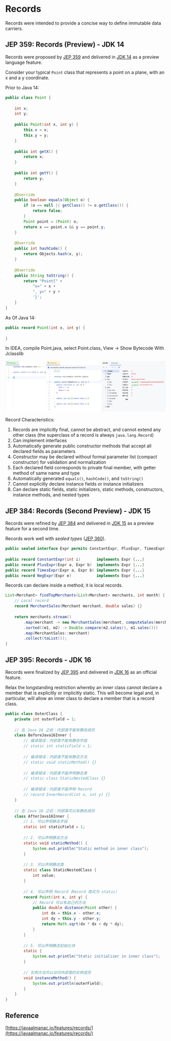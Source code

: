 # Records

Records were intended to provide a concise way to define immutable data carriers.

## JEP 359: Records (Preview) - JDK 14

Records were proposed by [JEP 359](https://openjdk.java.net/jeps/359) and delivered in [JDK 14](https://openjdk.java.net/projects/jdk/14) as a preview language feature.

Consider your typical `Point` class that represents a point on a plane, with an x and a y coordinate.

Prior to Java 14:

```java
public class Point {

    int x;
    int y;

    public Point(int x, int y) {
        this.x = x;
        this.y = y;
    }

    public int getX() {
        return x;
    }

    public int getY() {
        return y;
    }

    @Override
    public boolean equals(Object o) {
        if (o == null || getClass() != o.getClass()) {
            return false;
        }
        Point point = (Point) o;
        return x == point.x && y == point.y;
    }

    @Override
    public int hashCode() {
        return Objects.hash(x, y);
    }

    @Override
    public String toString() {
        return "Point{" +
            "x=" + x +
            ", y=" + y +
            '}';
    }
}
```

As Of Java 14:

```java
public record Point(int x, int y) {

}
```

In IDEA, compile Point.java, select Point.class, View -> Show Bytecode With Jclasslib

![](./images/Records-20250426-155801.png)

Record Characteristics:

1. Records are implicitly final, cannot be abstract, and cannot extend any other class (the superclass of a record is always `java.lang.Record`)
2. Can implement interfaces
3. Automatically generate public constructor methods that accept all declared fields as parameters
4. Constructor may be declared without formal parameter list (compact constructor) for validation and normalization
5. Each declared field corresponds to private final member, with getter method of same name and type
6. Automatically generated `equals()`, `hashCode()`, and `toString()`
7. Cannot explicitly declare instance fields or instance initializers
8. Can declare static fields, static initializers, static methods, constructors, instance methods, and nested types

## JEP 384: Records (Second Preview) - JDK 15

Records were refined by [JEP 384](https://openjdk.java.net/jeps/384) and delivered in [JDK 15](https://openjdk.java.net/projects/jdk/15) as a preview feature for a second time.

Records work well with *sealed types* ([JEP 360](https://openjdk.java.net/jeps/360)).

```java
public sealed interface Expr permits ConstantExpr, PlusExpr, TimesExpr, NegExpr {...}

public record ConstantExpr(int i)       implements Expr {...}
public record PlusExpr(Expr a, Expr b)  implements Expr {...}
public record TimesExpr(Expr a, Expr b) implements Expr {...}
public record NegExpr(Expr e)           implements Expr {...}
```

Records can declare inside a method, it is local records.

```java
List<Merchant> findTopMerchants(List<Merchant> merchants, int month) {
    // Local record
    record MerchantSales(Merchant merchant, double sales) {}

    return merchants.stream()
        .map(merchant -> new MerchantSales(merchant, computeSales(merchant, month)))
        .sorted((m1, m2) -> Double.compare(m2.sales(), m1.sales()))
        .map(MerchantSales::merchant)
        .collect(toList());
}
```

## JEP 395: Records - JDK 16

Records were finalized by [JEP 395](https://openjdk.java.net/jeps/395) and delivered in [JDK 16](https://openjdk.java.net/projects/jdk/16) as an official feature.

Relax the longstanding restriction whereby an inner class cannot declare a member that is explicitly or implicitly static. This will become legal and, in particular, will allow an inner class to declare a member that is a record class.

```java
public class OuterClass {
    private int outerField = 1;

    // 在 Java 16 之前：内部类不能有静态成员
    class BeforeJava16Inner {
        // 编译错误：内部类不能有静态字段
        // static int staticField = 1;
        
        // 编译错误：内部类不能有静态方法
        // static void staticMethod() {}
        
        // 编译错误：内部类不能声明静态类
        // static class StaticNestedClass {}
        
        // 编译错误：内部类不能声明 Record
        // record InnerRecord(int x, int y) {}
    }

    // 在 Java 16 之后：内部类可以有静态成员
    class AfterJava16Inner {
        // 1. 可以声明静态字段
        static int staticField = 1;
        
        // 2. 可以声明静态方法
        static void staticMethod() {
            System.out.println("Static method in inner class");
        }
        
        // 3. 可以声明静态类
        static class StaticNestedClass {
            int value;
        }
        
        // 4. 可以声明 Record（Record 隐式为 static）
        record Point(int x, int y) {
            // Record 可以有自己的方法
            public double distance(Point other) {
                int dx = this.x - other.x;
                int dy = this.y - other.y;
                return Math.sqrt(dx * dx + dy * dy);
            }
        }

        // 5. 可以声明静态初始化块
        static {
            System.out.println("Static initializer in inner class");
        }
        
        // 实例方法可以访问外部类的实例成员
        void instanceMethod() {
            System.out.println(outerField);
        }
    }
}
```

## Reference

[https://javaalmanac.io/features/records/](https://javaalmanac.io/features/records/)